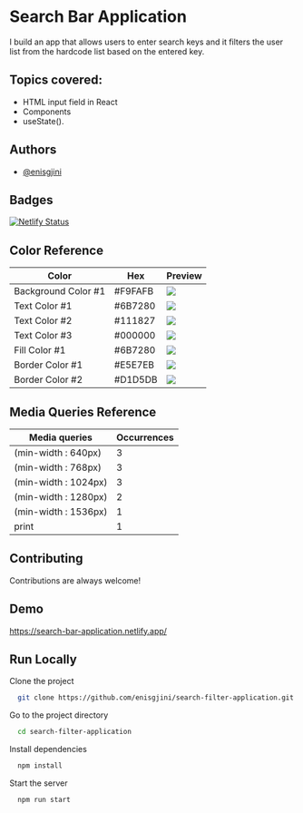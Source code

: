 
# Search Bar Application

I build an app that allows users to enter search keys
and it filters the user list from the hardcode list based on
the entered key.



## Topics covered:​

 - HTML input field in React
 - Components 
 - useState().​

## Authors

- [@enisgjini](https://github.com/enisgjini)

## Badges

[![Netlify Status](https://api.netlify.com/api/v1/badges/0bd43e3f-745d-4c3d-a785-47201ff92487/deploy-status)](https://app.netlify.com/sites/search-bar-application/deploys)

## Color Reference

| Color                   | Hex          | Preview                                                  |
| ----------------------- | ------------ | -------------------------------------------------------- |
| Background Color #1     | #F9FAFB      | ![](https://via.placeholder.com/15/F9FAFB/F9FAFB.png)    |
| Text Color #1           | #6B7280      | ![](https://via.placeholder.com/15/6B7280/6B7280.png)    |
| Text Color #2           | #111827      | ![](https://via.placeholder.com/15/111827/111827.png)    |
| Text Color #3           | #000000      | ![](https://via.placeholder.com/15/000000/000000.png)    |
| Fill Color #1           | #6B7280      | ![](https://via.placeholder.com/15/6B7280/6B7280.png)    |
| Border Color #1         | #E5E7EB      | ![](https://via.placeholder.com/15/E5E7EB/E5E7EB.png)    |
| Border Color #2         | #D1D5DB      | ![](https://via.placeholder.com/15/D1D5DB/D1D5DB.png)    |   

## Media Queries Reference

| Media queries   | Occurrences        |
| --------------- | ------------------ |
| (min-width : 640px) | 3 |
| (min-width : 768px) | 3 |
| (min-width : 1024px) | 3 |  
| (min-width : 1280px) | 2 |
| (min-width : 1536px) | 1 |
| print | 1 |

## Contributing

Contributions are always welcome!



## Demo

https://search-bar-application.netlify.app/


## Run Locally

Clone the project

```bash
  git clone https://github.com/enisgjini/search-filter-application.git
```

Go to the project directory

```bash
  cd search-filter-application
```

Install dependencies

```bash
  npm install
```

Start the server

```bash
  npm run start
```

